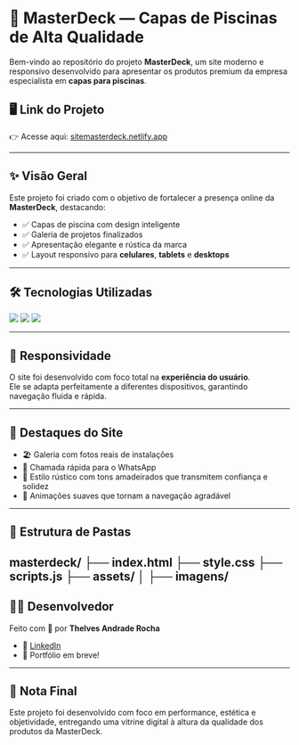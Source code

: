 # 🌊 MasterDeck — Capas de Piscinas de Alta Qualidade

Bem-vindo ao repositório do projeto **MasterDeck**, um site moderno e responsivo desenvolvido para apresentar os produtos premium da empresa especialista em **capas para piscinas**.

## 🖥️ Link do Projeto

👉 Acesse aqui: [sitemasterdeck.netlify.app](https://sitemasterdeck.netlify.app/)

---

## ✨ Visão Geral

Este projeto foi criado com o objetivo de fortalecer a presença online da **MasterDeck**, destacando:

- ✅ Capas de piscina com design inteligente  
- ✅ Galeria de projetos finalizados  
- ✅ Apresentação elegante e rústica da marca  
- ✅ Layout responsivo para **celulares**, **tablets** e **desktops**

---

## 🛠️ Tecnologias Utilizadas

<div align="left">

<img src="https://img.shields.io/badge/-HTML5-E34F26?style=for-the-badge&logo=html5&logoColor=white" />
<img src="https://img.shields.io/badge/-CSS3-1572B6?style=for-the-badge&logo=css3" />
<img src="https://img.shields.io/badge/-JavaScript-F7DF1E?style=for-the-badge&logo=javascript&logoColor=black" />

</div>

---

## 📱 Responsividade

O site foi desenvolvido com foco total na **experiência do usuário**.  
Ele se adapta perfeitamente a diferentes dispositivos, garantindo navegação fluida e rápida.

---

## 📸 Destaques do Site

- 🏖️ Galeria com fotos reais de instalações  
- 💬 Chamada rápida para o WhatsApp  
- 🧱 Estilo rústico com tons amadeirados que transmitem confiança e solidez  
- 🚀 Animações suaves que tornam a navegação agradável  

---

## 📁 Estrutura de Pastas

masterdeck/
├── index.html
├── style.css
├── scripts.js
├── assets/
│ ├── imagens/
---

## 👨‍💻 Desenvolvedor

Feito com 💙 por **Thelves Andrade Rocha**

- 🔗 [LinkedIn](https://www.linkedin.com/in/thelves-andrade)
- 💼 Portfólio em breve!

---

## 📌 Nota Final

Este projeto foi desenvolvido com foco em performance, estética e objetividade, entregando uma vitrine digital à altura da qualidade dos produtos da MasterDeck.
